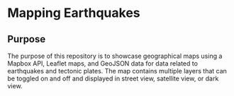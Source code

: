 # Mapping Earthquakes
## Purpose
The purpose of this repository is to showcase geographical maps using a Mapbox API, Leaflet maps, and GeoJSON data for data related to earthquakes and tectonic plates. The map contains multiple layers that can be toggled on and off and displayed in street view, satellite view, or dark view.